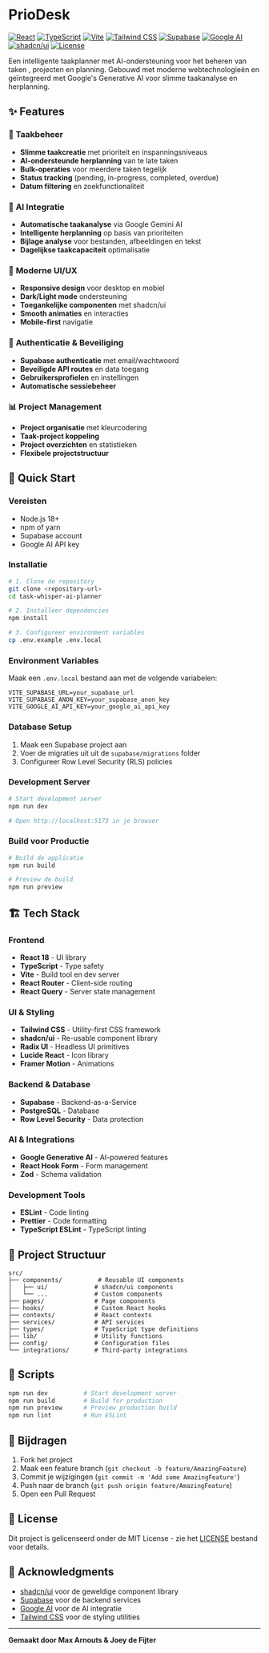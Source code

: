 # PrioDesk
  
[![React](https://img.shields.io/badge/React-18.3.1-61DAFB?logo=react&logoColor=black)](https://reactjs.org/)
[![TypeScript](https://img.shields.io/badge/TypeScript-5.5.3-3178C6?logo=typescript&logoColor=white)](https://www.typescriptlang.org/)
[![Vite](https://img.shields.io/badge/Vite-5.4.1-646CFF?logo=vite&logoColor=white)](https://vitejs.dev/)
[![Tailwind CSS](https://img.shields.io/badge/Tailwind_CSS-3.4.11-38B2AC?logo=tailwind-css&logoColor=white)](https://tailwindcss.com/)
[![Supabase](https://img.shields.io/badge/Supabase-2.50.0-3ECF8E?logo=supabase&logoColor=white)](https://supabase.com/)
[![Google AI](https://img.shields.io/badge/Google_AI-0.24.1-4285F4?logo=google&logoColor=white)](https://ai.google.dev/)
[![shadcn/ui](https://img.shields.io/badge/shadcn/ui-0.0.0-000000?logo=shadcnui&logoColor=white)](https://ui.shadcn.com/)
[![License](https://img.shields.io/badge/License-MIT-green.svg)](https://opensource.org/licenses/MIT)

Een intelligente taakplanner met AI-ondersteuning voor het beheren van taken , projecten en planning. Gebouwd met moderne webtechnologieën en geïntegreerd met Google's Generative AI voor slimme taakanalyse en herplanning.

## ✨ Features

### 🎯 **Taakbeheer**
- **Slimme taakcreatie** met prioriteit en inspanningsniveaus
- **AI-ondersteunde herplanning** van te late taken
- **Bulk-operaties** voor meerdere taken tegelijk
- **Status tracking** (pending, in-progress, completed, overdue)
- **Datum filtering** en zoekfunctionaliteit

### 🤖 **AI Integratie**
- **Automatische taakanalyse** via Google Gemini AI
- **Intelligente herplanning** op basis van prioriteiten
- **Bijlage analyse** voor bestanden, afbeeldingen en tekst
- **Dagelijkse taakcapaciteit** optimalisatie

### 📱 **Moderne UI/UX**
- **Responsive design** voor desktop en mobiel
- **Dark/Light mode** ondersteuning
- **Toegankelijke componenten** met shadcn/ui
- **Smooth animaties** en interacties
- **Mobile-first** navigatie

### 🔐 **Authenticatie & Beveiliging**
- **Supabase authenticatie** met email/wachtwoord
- **Beveiligde API routes** en data toegang
- **Gebruikersprofielen** en instellingen
- **Automatische sessiebeheer**

### 📊 **Project Management**
- **Project organisatie** met kleurcodering
- **Taak-project koppeling**
- **Project overzichten** en statistieken
- **Flexibele projectstructuur**

## 🚀 Quick Start

### Vereisten
- Node.js 18+ 
- npm of yarn
- Supabase account
- Google AI API key

### Installatie

```bash
# 1. Clone de repository
git clone <repository-url>
cd task-whisper-ai-planner

# 2. Installeer dependencies
npm install

# 3. Configureer environment variables
cp .env.example .env.local
```

### Environment Variables

Maak een `.env.local` bestand aan met de volgende variabelen:

```env
VITE_SUPABASE_URL=your_supabase_url
VITE_SUPABASE_ANON_KEY=your_supabase_anon_key
VITE_GOOGLE_AI_API_KEY=your_google_ai_api_key
```

### Database Setup

1. Maak een Supabase project aan
2. Voer de migraties uit uit de `supabase/migrations` folder
3. Configureer Row Level Security (RLS) policies

### Development Server

```bash
# Start development server
npm run dev

# Open http://localhost:5173 in je browser
```

### Build voor Productie

```bash
# Build de applicatie
npm run build

# Preview de build
npm run preview
```

## 🏗️ Tech Stack

### Frontend
- **React 18** - UI library
- **TypeScript** - Type safety
- **Vite** - Build tool en dev server
- **React Router** - Client-side routing
- **React Query** - Server state management

### UI & Styling
- **Tailwind CSS** - Utility-first CSS framework
- **shadcn/ui** - Re-usable component library
- **Radix UI** - Headless UI primitives
- **Lucide React** - Icon library
- **Framer Motion** - Animations

### Backend & Database
- **Supabase** - Backend-as-a-Service
- **PostgreSQL** - Database
- **Row Level Security** - Data protection

### AI & Integrations
- **Google Generative AI** - AI-powered features
- **React Hook Form** - Form management
- **Zod** - Schema validation

### Development Tools
- **ESLint** - Code linting
- **Prettier** - Code formatting
- **TypeScript ESLint** - TypeScript linting

## 📁 Project Structuur

```
src/
├── components/          # Reusable UI components
│   ├── ui/             # shadcn/ui components
│   └── ...             # Custom components
├── pages/              # Page components
├── hooks/              # Custom React hooks
├── contexts/           # React contexts
├── services/           # API services
├── types/              # TypeScript type definitions
├── lib/                # Utility functions
├── config/             # Configuration files
└── integrations/       # Third-party integrations
```

## 🔧 Scripts

```bash
npm run dev          # Start development server
npm run build        # Build for production
npm run preview      # Preview production build
npm run lint         # Run ESLint
```

## 🤝 Bijdragen

1. Fork het project
2. Maak een feature branch (`git checkout -b feature/AmazingFeature`)
3. Commit je wijzigingen (`git commit -m 'Add some AmazingFeature'`)
4. Push naar de branch (`git push origin feature/AmazingFeature`)
5. Open een Pull Request

## 📝 License

Dit project is gelicenseerd onder de MIT License - zie het [LICENSE](LICENSE) bestand voor details.

## 🙏 Acknowledgments

- [shadcn/ui](https://ui.shadcn.com/) voor de geweldige component library
- [Supabase](https://supabase.com/) voor de backend services
- [Google AI](https://ai.google.dev/) voor de AI integratie
- [Tailwind CSS](https://tailwindcss.com/) voor de styling utilities

---

**Gemaakt door Max Arnouts & Joey de Fijter**
